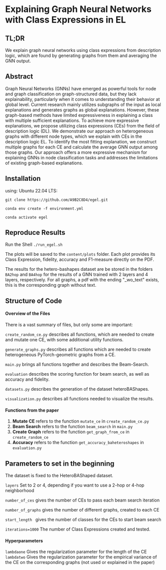 # Explaining Graph Neural Networks with Class Expressions in EL

## TL;DR
We explain graph neural networks using class expressions from description logic, which are found by generating graphs from them and averaging the GNN output.

## Abstract

Graph Neural Networks (GNNs) have emerged as powerful tools for node and graph classification on graph-structured data, but they lack explainability, particularly when it comes to understanding their behavior at global level. Current research mainly utilizes subgraphs of the input as local explanations and generates graphs as global explanations. However, these graph-based methods have limited expressiveness in explaining a class with multiple sufficient explanations. To achieve more expressive explanations, we propose utilizing class expressions (CEs) from the field of description logic (DL). We demonstrate our approach on heterogeneous graphs with different node types, which we explain with CEs in the description logic EL. To identify the most fitting explanation, we construct multiple graphs for each CE and calculate the average GNN output among those graphs. Our approach offers a more expressive mechanism for explaining GNNs in node classification tasks and addresses the limitations of existing graph-based explanations. 

## Installation
using: Ubuntu 22.04 LTS:
```
git clone https://github.com/A9B2C8D4/egel.git

conda env create -f environment.yml

conda activate egel
```
## Reproduce Results

Run the Shell `./run_egel.sh`


The plots will be saved to the `content/plots` folder. Each plot provides its Class Expression, fidelity, accuracy and F1-measure directly on the PDF. 

The results for the hetero-bashapes dataset are be stored in the folders `BA2hop` and `BA4hop` for the results of a GNN trained with 2 layers and 4 layers, respectively. For all graphs, a pdf with the ending "_wo_text" exists, this is the corresponding graph without text.



## Structure of Code

#### Overview of the Files
There is a vast summary of files, but only some are important:

`create_random_ce.py` describes all functions, which are needed to create and mutate one CE, with some additional utility functions.

`generate_graphs.py` describes all functions which are needed to create heterogeneous PyTorch-geometric graphs from a CE.

`main.py` brings all functions together and describes the Beam-Search.

`evaluation` describes the scoring function for beam search, as well as accuracy and fidelity.

`datasets.py` describes the generation of the dataset heteroBAShapes.

`visualization.py` describes all functions needed to visualize the results.

#### Functions from the paper

1. **Mutate CE** refers to the function `mutate_ce` in `create_random_ce.py`
2. **Beam Search** refers to the function `beam_search` in `main.py`
3. **Create Graph** refers to the function `get_graph_from_ce` in `create_random_ce`
4. **Accuracy** refers to the function `get_accuracy_baheteroshapes` in `evaluation.py`

## Parameters to set in the beginning

The dataset is fixed to the HeteroBAShaped dataset.

`layers` Set to 2 or 4, depending if you want to use a 2-hop or 4-hop neighborhood

`number_of_ces` gives the number of CEs to pass each beam search iteration  

`number_of_graphs` gives the number of different graphs, created to each CE

`start_length ` gives the number of classes for the CEs to start beam search

`iterations=1000` The number of Class Expressions created and tested.

#### Hyperparameters
`lambdaone` Gives the regularization parameter for the length of the CE
`lambdatwo` Gives the regularization parameter for the empirical variance of the CE on the corresponding graphs (not used or explained in the paper)
